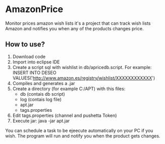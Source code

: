 # AmazonPrice
Monitor prices amazon wish lists it's a project that can track wish lists Amazon and notifies you when any of the products changes price.

## How to use?

1. Download code
2. Import into eclipse IDE
3. Create a script sql with wishlist in db/apricedb.script. For example: INSERT INTO DESEO VALUES('http://www.amazon.es/registry/wishlist/XXXXXXXXXXXX')
4. Compiles and generates a .jar
5. Create a directory (for example C:/APT) with this files:
	+ db (contais db script)
	+ log (contais log file)
	- apt.jar
	- tags.properties
6. Edit tags.properties (channel and pushetta Token)
7. Execute jar: java -jar apt.jar

You can schedule a task to be ejeecute automatically on your PC if you wish. 
The program will run and notify you when the product gets changes.
